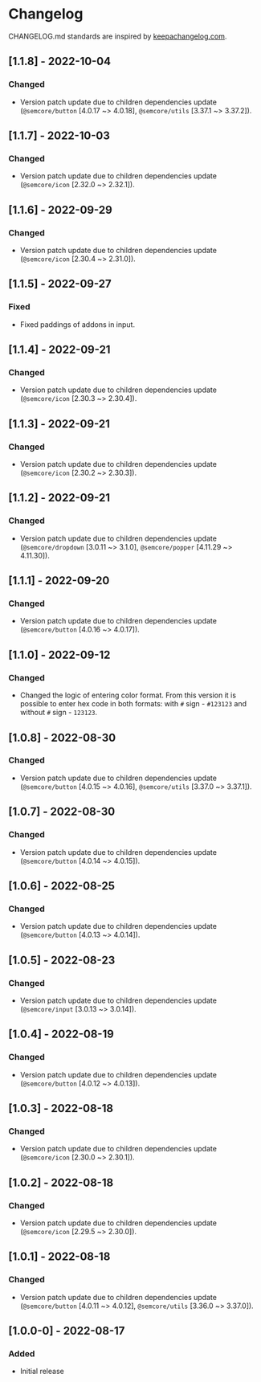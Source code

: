 # Changelog

CHANGELOG.md standards are inspired by [keepachangelog.com](https://keepachangelog.com/en/1.0.0/).

## [1.1.8] - 2022-10-04

### Changed

- Version patch update due to children dependencies update (`@semcore/button` [4.0.17 ~> 4.0.18], `@semcore/utils` [3.37.1 ~> 3.37.2]).

## [1.1.7] - 2022-10-03

### Changed

- Version patch update due to children dependencies update (`@semcore/icon` [2.32.0 ~> 2.32.1]).

## [1.1.6] - 2022-09-29

### Changed

- Version patch update due to children dependencies update (`@semcore/icon` [2.30.4 ~> 2.31.0]).

## [1.1.5] - 2022-09-27

### Fixed

- Fixed paddings of addons in input.

## [1.1.4] - 2022-09-21

### Changed

- Version patch update due to children dependencies update (`@semcore/icon` [2.30.3 ~> 2.30.4]).

## [1.1.3] - 2022-09-21

### Changed

- Version patch update due to children dependencies update (`@semcore/icon` [2.30.2 ~> 2.30.3]).

## [1.1.2] - 2022-09-21

### Changed

- Version patch update due to children dependencies update (`@semcore/dropdown` [3.0.11 ~> 3.1.0], `@semcore/popper` [4.11.29 ~> 4.11.30]).

## [1.1.1] - 2022-09-20

### Changed

- Version patch update due to children dependencies update (`@semcore/button` [4.0.16 ~> 4.0.17]).

## [1.1.0] - 2022-09-12

### Changed

- Changed the logic of entering color format. From this version it is possible to enter hex code in both formats: with `#` sign - `#123123` and without `#` sign - `123123`.

## [1.0.8] - 2022-08-30

### Changed

- Version patch update due to children dependencies update (`@semcore/button` [4.0.15 ~> 4.0.16], `@semcore/utils` [3.37.0 ~> 3.37.1]).

## [1.0.7] - 2022-08-30

### Changed

- Version patch update due to children dependencies update (`@semcore/button` [4.0.14 ~> 4.0.15]).

## [1.0.6] - 2022-08-25

### Changed

- Version patch update due to children dependencies update (`@semcore/button` [4.0.13 ~> 4.0.14]).

## [1.0.5] - 2022-08-23

### Changed

- Version patch update due to children dependencies update (`@semcore/input` [3.0.13 ~> 3.0.14]).

## [1.0.4] - 2022-08-19

### Changed

- Version patch update due to children dependencies update (`@semcore/button` [4.0.12 ~> 4.0.13]).

## [1.0.3] - 2022-08-18

### Changed

- Version patch update due to children dependencies update (`@semcore/icon` [2.30.0 ~> 2.30.1]).

## [1.0.2] - 2022-08-18

### Changed

- Version patch update due to children dependencies update (`@semcore/icon` [2.29.5 ~> 2.30.0]).

## [1.0.1] - 2022-08-18

### Changed

- Version patch update due to children dependencies update (`@semcore/button` [4.0.11 ~> 4.0.12], `@semcore/utils` [3.36.0 ~> 3.37.0]).

## [1.0.0-0] - 2022-08-17

### Added

- Initial release
